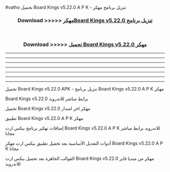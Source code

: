 #vatho تحميل Board Kings v5.22.0  A P K - تنزيل برنامج مهكر



<div align="center">
<h3>Download >>>>> <a href="https://runaway1.web.app/?sq=Board Kings v5.22.0 ">مهكرBoard Kings v5.22.0  تنزيل برنامج</a></h3><br>

<h3>Download >>>>> <a href="https://runaway1.web.app/?sq=Board Kings v5.22.0 ">تحميل Board Kings v5.22.0  مهكر</a></h3>
</div>


----------------------------------------------------------

----------------------------------------------------------

----------------------------------------------------------

----------------------------------------------------------

----------------------------------------------------------

----------------------------------------------------------

----------------------------------------------------------

تحميل Board Kings v5.22.0  APK - تنزيل برنامج Board Kings v5.22.0  A P K مهكر

Board Kings v5.22.0  برابط مباشر للاندرويد

تحميل Board Kings v5.22.0  مهكر اخر اصدار

تطبيق Board Kings v5.22.0  A P K مهكر

إضافات تهكير برنامج بيكس ارت Board Kings v5.22.0  A P K للاندرويد برابط مباشر مجانا

أدوات التعديل الأساسية بعد تحميل تطبيق بيكس ارت مهكر Board Kings v5.22.0  A P K مجانا

القوالب الجاهزة بعد تحميل بيكس ارت Board Kings v5.22.0  مهكر من ميديا فاير للاندرويد


